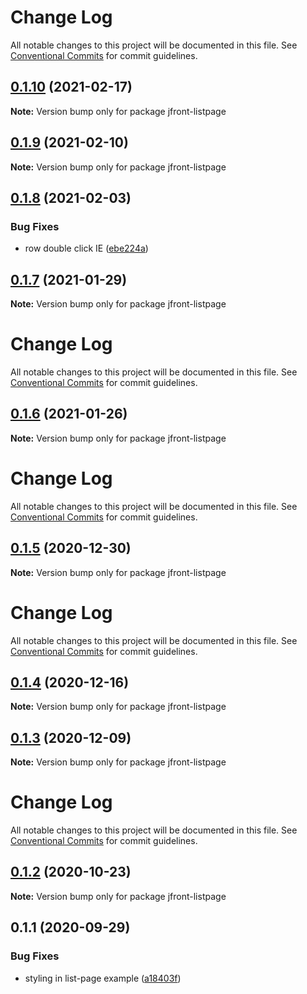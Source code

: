# Change Log

All notable changes to this project will be documented in this file.
See [Conventional Commits](https://conventionalcommits.org) for commit guidelines.

## [0.1.10](https://github.com/Jepria/jfront-ui/compare/jfront-listpage@0.1.9...jfront-listpage@0.1.10) (2021-02-17)

**Note:** Version bump only for package jfront-listpage





## [0.1.9](https://github.com/Jepria/jfront-ui/compare/jfront-listpage@0.1.8...jfront-listpage@0.1.9) (2021-02-10)

**Note:** Version bump only for package jfront-listpage





## [0.1.8](https://github.com/Jepria/jfront-ui/compare/jfront-listpage@0.1.7...jfront-listpage@0.1.8) (2021-02-03)


### Bug Fixes

* row double click IE ([ebe224a](https://github.com/Jepria/jfront-ui/commit/ebe224ad380134c34010019fb92c0f5eb90e21f2))





## [0.1.7](https://github.com/Jepria/jfront-ui/compare/jfront-listpage@0.1.6...jfront-listpage@0.1.7) (2021-01-29)

**Note:** Version bump only for package jfront-listpage





# Change Log

All notable changes to this project will be documented in this file. See
[Conventional Commits](https://conventionalcommits.org) for commit guidelines.

## [0.1.6](https://github.com/Jepria/jfront-ui/compare/jfront-listpage@0.1.5...jfront-listpage@0.1.6) (2021-01-26)

**Note:** Version bump only for package jfront-listpage

# Change Log

All notable changes to this project will be documented in this file. See
[Conventional Commits](https://conventionalcommits.org) for commit guidelines.

## [0.1.5](https://github.com/Jepria/jfront-ui/compare/jfront-listpage@0.1.4...jfront-listpage@0.1.5) (2020-12-30)

**Note:** Version bump only for package jfront-listpage

# Change Log

All notable changes to this project will be documented in this file. See
[Conventional Commits](https://conventionalcommits.org) for commit guidelines.

## [0.1.4](https://github.com/Jepria/jfront-ui/compare/jfront-listpage@0.1.3...jfront-listpage@0.1.4) (2020-12-16)

**Note:** Version bump only for package jfront-listpage

## [0.1.3](https://github.com/Jepria/jfront-ui/compare/jfront-listpage@0.1.2...jfront-listpage@0.1.3) (2020-12-09)

**Note:** Version bump only for package jfront-listpage

# Change Log

All notable changes to this project will be documented in this file. See
[Conventional Commits](https://conventionalcommits.org) for commit guidelines.

## [0.1.2](https://github.com/Jepria/jfront-ui/compare/jfront-listpage@0.1.1...jfront-listpage@0.1.2) (2020-10-23)

**Note:** Version bump only for package jfront-listpage

## 0.1.1 (2020-09-29)

### Bug Fixes

- styling in list-page example
  ([a18403f](https://github.com/Jepria/jfront-ui/commit/a18403f091c1150ba3326816f9f08fbfc1931183))
